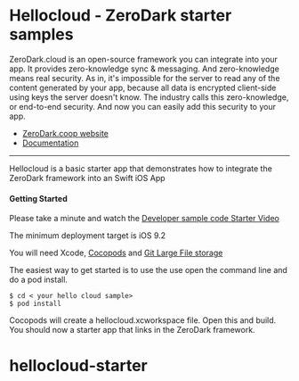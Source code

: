 # Hellocloud - ZeroDark starter samples

 ZeroDark.cloud is an open-source framework you can integrate into your app. It provides zero-knowledge sync & messaging. And zero-knowledge means real security.  As in, it's impossible for the server to read any of the content generated by your app, because all data is encrypted client-side using keys the server doesn't know. The industry calls this zero-knowledge, or end-to-end security. And now you can easily add this security to your app.

- [ZeroDark.coop website](https://www.zerodark.coop)
- [Documentation](https://zerodarkcloud.readthedocs.io/en/latest/)

---

Hellocloud is a basic starter app that demonstrates how to integrate the ZeroDark framework into an Swift iOS App

#### Getting Started

Please take a minute and watch the [Developer sample code Starter Video](https://www.youtube.com/watch?v=NrxGrkK7Rvo)

The minimum deployment target is iOS 9.2 

You will need Xcode, [Cocopods](https://cocoapods.org) and [Git Large File storage](https://git-lfs.github.com) 

The easiest way to get started is to use the use open the command line and do a pod install.

```shell
$ cd < your hello cloud sample>
$ pod install     
```

Cocopods will create a  hellocloud.xcworkspace file.  Open this and build. You should now a starter app that links in the ZeroDark framework.







# hellocloud-starter
